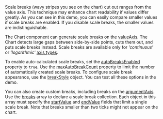 Scale breaks (wavy stripes you see on the chart) cut out ranges from the value axis. This technique may enhance chart readability if values differ greatly. As you can see in this demo, you can easily compare smaller values if scale breaks are enabled. If you disable scale breaks, the smaller values are indistinguishable. 

The Chart component can generate scale breaks on the [valueAxis](/Documentation/ApiReference/UI_Components/dxChart/Configuration/valueAxis/). The Chart detects large gaps between side-by-side points, cuts them out, and puts scale breaks instead. Scale breaks are available only for *'continuous'* or *'logarithmic'* [axis types](/Documentation/ApiReference/UI_Components/dxChart/Configuration/valueAxis/#type).

To enable auto-calculated scale breaks, set the [autoBreaksEnabled](/Documentation/ApiReference/UI_Components/dxChart/Configuration/valueAxis/#autoBreaksEnabled) property to `true`. Use the [maxAutoBreakCount](/Documentation/ApiReference/UI_Components/dxChart/Configuration/valueAxis/#maxAutoBreakCount) property to limit the number of automatically created scale breaks. To configure scale break appearance, use the [breakStyle](/Documentation/ApiReference/UI_Components/dxChart/Configuration/valueAxis/breakStyle/) object. You can test all these options in the demo.

You can also create custom breaks, including breaks on the [argumentAxis](/Documentation/ApiReference/UI_Components/dxChart/Configuration/argumentAxis/). Use the [breaks](/Documentation/ApiReference/UI_Components/dxChart/Configuration/argumentAxis/breaks/) array to declare a scale break collection. Each object in this array must specify the [startValue](/Documentation/ApiReference/UI_Components/dxChart/Configuration/argumentAxis/breaks/#startValue) and [endValue](/Documentation/ApiReference/UI_Components/dxChart/Configuration/argumentAxis/breaks/#endValue) fields that limit a single scale break. Note that breaks smaller than two ticks might not appear on the chart.